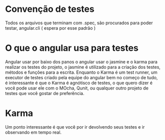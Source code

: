 # Convenção de testes

Todos os arquivos que terminam com .spec, são procurados para poder testar, angular.cli ( espera por esse padrão )

# O que  o angular usa para testes
Angular usar por baixo dos panos o angular usar o jasmine  e o karma para realizar os testes do projeto, o jasmine é utilizado para a criação dos testes, métodos e funções para a escrita.
Enquanto o Karma é um test runner, um executor de testes criado pela equipe do angular bem no começo de tudo, é interessante é que o Karma é agnótisco de testes, o que quero dizer
é você pode usar ele com o MOcha, Qunit, ou qualquer outro projeto de testes que você gostar de preferência.

# Karma

Um ponto interessante é que você por ir devolvendo seus testes e ir observando em tempo real.
